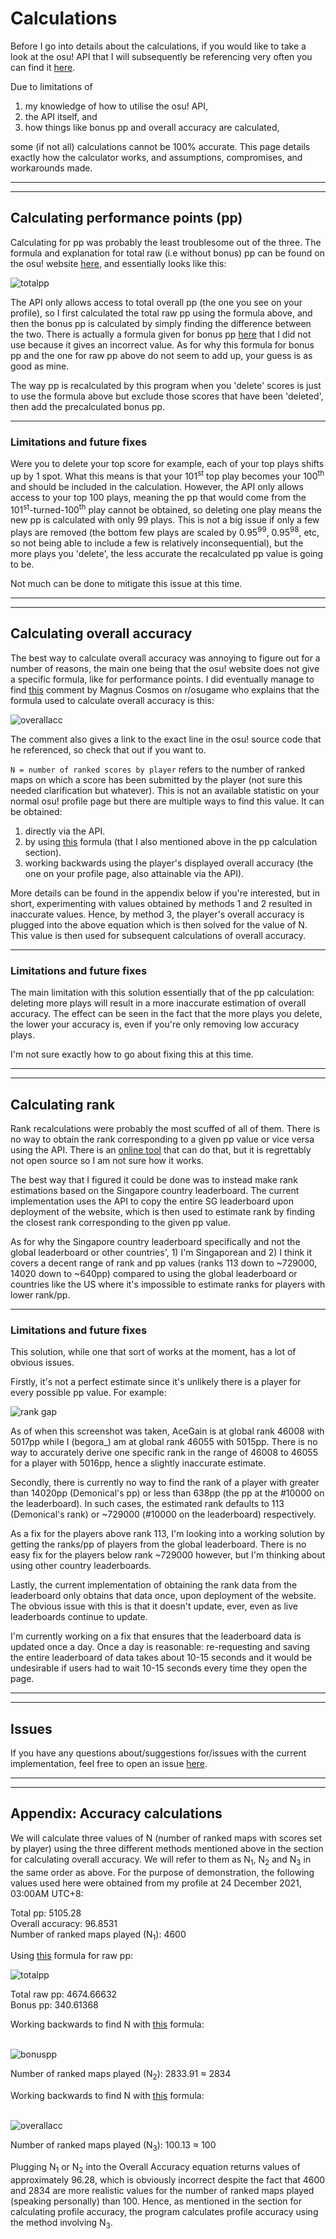 # Calculations

Before I go into details about the calculations, if you would like to take a look at the osu! API that I will subsequently be referencing very often you can find it [here](https://osu.ppy.sh/docs/index.html).

Due to limitations of 
1) my knowledge of how to utilise the osu! API, 
2) the API itself, and 
3) how things like bonus pp and overall accuracy are calculated, 

some (if not all) calculations cannot be 100% accurate. This page details exactly how the calculator works, and assumptions, compromises, and workarounds made. 

<hr>
<hr>

## Calculating performance points (pp) 

Calculating for pp was probably the least troublesome out of the three. The formula and explanation for total raw (i.e without bonus) pp can be found on the osu! website [here](https://osu.ppy.sh/wiki/en/Performance_points#weightage-system), and essentially looks like this: 

![totalpp](public/totalpp.png)

The API only allows access to total overall pp (the one you see on your profile), so I first calculated the total raw pp using the formula above, and then the bonus pp is calculated by simply finding the difference between the two. There is actually a formula given for bonus pp [here](https://osu.ppy.sh/wiki/en/Performance_points#how-much-bonus-pp-is-awarded-for-having-lots-of-scores-on-ranked-maps?) that I did not use because it gives an incorrect value. As for why this formula for bonus pp and the one for raw pp above do not seem to add up, your guess is as good as mine. 

The way pp is recalculated by this program when you 'delete' scores is just to use the formula above but exclude those scores that have been 'deleted', then add the precalculated bonus pp. 

<hr>

### Limitations and future fixes

Were you to delete your top score for example, each of your top plays shifts up by 1 spot. What this means is that your 101<sup>st</sup> top play becomes your 100<sup>th</sup> and should be included in the calculation. However, the API only allows access to your top 100 plays, meaning the pp that would come from the 101<sup>st</sup>-turned-100<sup>th</sup> play cannot be obtained, so deleting one play means the new pp is calculated with only 99 plays. This is not a big issue if only a few plays are removed (the bottom few plays are scaled by 0.95<sup>99</sup>, 0.95<sup>98</sup>, etc, so not being able to include a few is relatively inconsequential), but the more plays you 'delete', the less accurate the recalculated pp value is going to be.

Not much can be done to mitigate this issue at this time.

<hr>
<hr>

## Calculating overall accuracy

The best way to calculate overall accuracy was annoying to figure out for a number of reasons, the main one being that the osu! website does not give a specific formula, like for performance points. I did eventually manage to find [this](https://www.reddit.com/r/osugame/comments/ahdnre/comment/eedrmjl/?utm_source=share&utm_medium=web2x&context=3) comment by Magnus Cosmos on r/osugame who explains that the formula used to calculate overall accuracy is this: 

![overallacc](public/overallacc.png)

The comment also gives a link to the exact line in the osu! source code that he referenced, so check that out if you want to. 

`N = number of ranked scores by player` refers to the number of ranked maps on which a score has been submitted by the player (not sure this needed clarification but whatever). This is not an available statistic on your normal osu! profile page but there are multiple ways to find this value. It can be obtained:

1) directly via the API. 
2) by using [this](https://osu.ppy.sh/wiki/en/Performance_points#how-much-bonus-pp-is-awarded-for-having-lots-of-scores-on-ranked-maps?) formula (that I also mentioned above in the pp calculation section). 
3) working backwards using the player's displayed overall accuracy (the one on your profile page, also attainable via the API).

More details can be found in the appendix below if you're interested, but in short, experimenting with values obtained by methods 1 and 2 resulted in inaccurate values. Hence, by method 3, the player's overall accuracy is plugged into the above equation which is then solved for the value of N. This value is then used for subsequent calculations of overall accuracy.

<hr>

### Limitations and future fixes

The main limitation with this solution essentially that of the pp calculation: deleting more plays will result in a more inaccurate estimation of overall accuracy. The effect can be seen in the fact that the more plays you delete, the lower your accuracy is, even if you're only removing low accuracy plays.

I'm not sure exactly how to go about fixing this at this time.

<hr>
<hr>

## Calculating rank

Rank recalculations were probably the most scuffed of all of them. There is no way to obtain the rank corresponding to a given pp value or vice versa using the API. There is an [online tool](https://osudaily.net/ppbrowser.php) that can do that, but it is regrettably not open source so I am not sure how it works.

The best way that I figured it could be done was to instead make rank estimations based on the Singapore country leaderboard. The current implementation uses the API to copy the entire SG leaderboard upon deployment of the website, which is then used to estimate rank by finding the closest rank corresponding to the given pp value.

As for why the Singapore country leaderboard specifically and not the global leaderboard or other countries', 1) I'm Singaporean and 2) I think it covers a decent range of rank and pp values (ranks 113 down to ~729000, 14020 down to ~640pp) compared to using the global leaderboard or countries like the US where it's impossible to estimate ranks for players with lower rank/pp.

<hr>

### Limitations and future fixes

This solution, while one that sort of works at the moment, has a lot of obvious issues. 

Firstly, it's not a perfect estimate since it's unlikely there is a player for every possible pp value. For example:

![rank gap](public/rankgap.png)

As of when this screenshot was taken, AceGain is at global rank 46008 with 5017pp while I (begora_) am at global rank 46055 with 5015pp. There is no way to accurately derive one specific rank in the range of 46008 to 46055 for a player with 5016pp, hence a slightly inaccurate estimate.

Secondly, there is currently no way to find the rank of a player with greater than 14020pp (Demonical's pp) or less than 638pp (the pp at the #10000 on the leaderboard). In such cases, the estimated rank defaults to 113 (Demonical's rank) or ~729000 (#10000 on the leaderboard) respectively.

As a fix for the players above rank 113, I'm looking into a working solution by getting the ranks/pp of players from the global leaderboard. There is no easy fix for the players below rank ~729000 however, but I'm thinking about using other country leaderboards.

Lastly, the current implementation of obtaining the rank data from the leaderboard only obtains that data once, upon deployment of the website. The obvious issue with this is that it doesn't update, ever, even as live leaderboards continue to update.

I'm currently working on a fix that ensures that the leaderboard data is updated once a day. Once a day is reasonable: re-requesting and saving the entire leaderboard of data takes about 10-15 seconds and it would be undesirable if users had to wait 10-15 seconds every time they open the page.

<hr>
<hr>

## Issues

If you have any questions about/suggestions for/issues with the current implementation, feel free to open an issue [here](https://github.com/ntwbruce/osu-calc/issues).

<hr>
<hr>

## Appendix: Accuracy calculations

We will calculate three values of N (number of ranked maps with scores set by player) using the three different methods mentioned above in the section for calculating overall accuracy. We will refer to them as N<sub>1</sub>, N<sub>2</sub> and N<sub>3</sub> in the same order as above. For the purpose of demonstration, the following values used here were obtained from my profile at 24 December 2021, 03:00AM UTC+8:

Total pp: 5105.28<br>
Overall accuracy: 96.8531<br>
Number of ranked maps played (N<sub>1</sub>): 4600<br>

Using [this](https://osu.ppy.sh/wiki/en/Performance_points#weightage-system) formula for raw pp:

![totalpp](public/totalpp.png)<br>

Total raw pp: 4674.66632<br>
Bonus pp: 340.61368<br>

Working backwards to find N with [this](https://osu.ppy.sh/wiki/en/Performance_points#how-much-bonus-pp-is-awarded-for-having-lots-of-scores-on-ranked-maps?) formula:<br><br>

![bonuspp](public/bonuspp.png)<br>

Number of ranked maps played (N<sub>2</sub>): 2833.91 ≈ 2834<br>

Working backwards to find N with [this](https://github.com/ppy/osu-performance/blob/92b3eaf832f79eb3e0731c4ce75a8944a2e7b48f/src/performance/User.cpp#L63) formula:<br><br>

![overallacc](public/overallacc.png)<br>

Number of ranked maps played (N<sub>3</sub>): 100.13 ≈ 100<br>

Plugging N<sub>1</sub> or N<sub>2</sub> into the Overall Accuracy equation returns values of approximately 96.28, which is obviously incorrect despite the fact that 4600 and 2834 are more realistic values for the number of ranked maps played (speaking personally) than 100. Hence, as mentioned in the section for calculating profile accuracy, the program calculates profile accuracy using the method involving N<sub>3</sub>.
